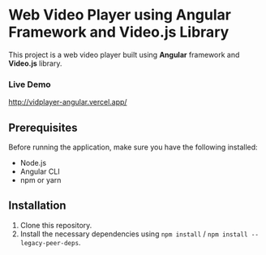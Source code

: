 # Web Video Player using Angular Framework and Video.js Library

This project is a web video player built using **Angular** framework and **Video.js** library.

### Live Demo
http://vidplayer-angular.vercel.app/

## Prerequisites

Before running the application, make sure you have the following installed:

- Node.js
- Angular CLI
- npm or yarn

## Installation

1. Clone this repository.
2. Install the necessary dependencies using `npm install` / `npm install --legacy-peer-deps`.
